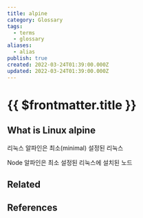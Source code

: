 ```yaml
---
title: alpine
category: Glossary
tags:
  - terms
  - glossary
aliases:
  - alias
publish: true
created: 2022-03-24T01:39:00.000Z
updated: 2022-03-24T01:39:00.000Z
---
```


# {{ $frontmatter.title }}

## What is Linux alpine

리눅스 알파인은 최소(minimal) 설정된 리눅스

Node 알파인은 최소 설정된 리눅스에 설치된 노드

## Related

## References
